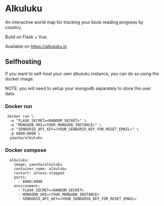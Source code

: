 # Alkuluku

An interactive world map for tracking your book reading progress by country.

Build on Flask + Vue.

Available on https://alkuluku.io

## Selfhosting

If you want to self-host your own alkuluku instance, you can do so using the docker image.

NOTE: you will need to setup your mongodb separately to store the user data

### Docker run

```
 docker run \
  -e "FLASK_SECRET=<RANDOM_SECRET>" \
  -e "MONGODB_URI=<YOUR_MONGODB_INSTANCE>" \
  -e "SENDGRID_API_KEY=<YOUR_SENDGRID_KEY_FOR_RESET_EMAIL>" \
  -p 8000:8000 \
  yaasha/alkuluku
```

### Docker compose
```
  alkuluku:
    image: yaasha/alkuluku
    container_name: alkuluku
    restart: unless-stopped
    ports:
      - 8000:8000
    environment:
      - FLASK_SECRET=<RANDOM_SECRET>
      - MONGODB_URI=<YOUR_MONGODB_INSTANCE>
      - SENDGRID_API_KEY=<YOUR_SENDGRID_KEY_FOR_RESET_EMAIL>
```
